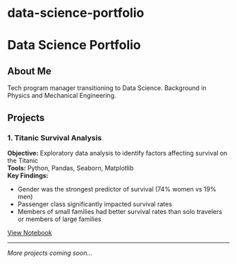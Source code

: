 # data-science-portfolio
# Data Science Portfolio

## About Me
Tech program manager transitioning to Data Science. Background in Physics and Mechanical Engineering.

## Projects

### 1. Titanic Survival Analysis
**Objective:** Exploratory data analysis to identify factors affecting survival on the Titanic  
**Tools:** Python, Pandas, Seaborn, Matplotlib  
**Key Findings:**
- Gender was the strongest predictor of survival (74% women vs 19% men)
- Passenger class significantly impacted survival rates
- Members of small families had better survival rates than solo travelers or members of large families

[View Notebook](link-to-notebook)

---

*More projects coming soon...*
